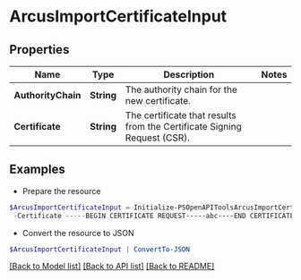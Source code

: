 # ArcusImportCertificateInput
## Properties

Name | Type | Description | Notes
------------ | ------------- | ------------- | -------------
**AuthorityChain** | **String** | The authority chain for the new certificate. | 
**Certificate** | **String** | The certificate that results from the Certificate Signing Request (CSR). | 

## Examples

- Prepare the resource
```powershell
$ArcusImportCertificateInput = Initialize-PSOpenAPIToolsArcusImportCertificateInput  -AuthorityChain -----BEGIN CERTIFICATE REQUEST-----abc----END CERTIFICATE REQUEST----- \n-----BEGIN CERTIFICATE REQUEST-----pqr----END CERTIFICATE REQUEST----- `
 -Certificate -----BEGIN CERTIFICATE REQUEST-----abc----END CERTIFICATE REQUEST-----
```

- Convert the resource to JSON
```powershell
$ArcusImportCertificateInput | ConvertTo-JSON
```

[[Back to Model list]](../README.md#documentation-for-models) [[Back to API list]](../README.md#documentation-for-api-endpoints) [[Back to README]](../README.md)

